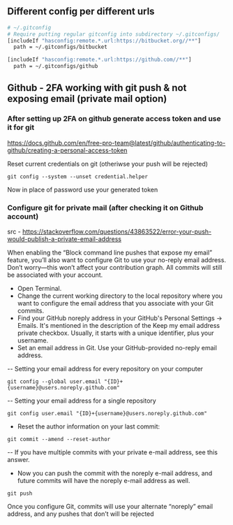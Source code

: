 
## Different config per different urls
```bash
# ~/.gitconfig 
# Require putting regular gitconfig into subdirectory ~/.gitconfigs/
[includeIf "hasconfig:remote.*.url:https://bitbucket.org//**"]
  path = ~/.gitconfigs/bitbucket

[includeIf "hasconfig:remote.*.url:https://github.com//**"]
  path = ~/.gitconfigs/github

```



## Github - 2FA working with git push & not exposing email (private mail option)

### After setting up 2FA on github generate access token and use it for git
https://docs.github.com/en/free-pro-team@latest/github/authenticating-to-github/creating-a-personal-access-token

Reset current credentials on git (otheriwse your push will be rejected)
```
git config --system --unset credential.helper
```
Now in place of password use your generated token

### Configure git for private mail (after checking it on Github account)
src - https://stackoverflow.com/questions/43863522/error-your-push-would-publish-a-private-email-address

When enabling the “Block command line pushes that expose my email” feature, you’ll also want to configure Git to use your no-reply email address. Don’t worry—this won’t affect your contribution graph. All commits will still be associated with your account.

- Open Terminal.
- Change the current working directory to the local repository where you want to configure the email address that you associate with your Git commits.
- Find your GitHub noreply address in your GitHub's Personal Settings → Emails. It's mentioned in the description of the Keep my email address private checkbox. Usually, it starts with a unique identifier, plus your username.
- Set an email address in Git. Use your GitHub-provided no-reply email address.

-- Setting your email address for every repository on your computer

```
git config --global user.email "{ID}+{username}@users.noreply.github.com"
```
-- Setting your email address for a single repository

```
git config user.email "{ID}+{username}@users.noreply.github.com"
```
- Reset the author information on your last commit:
```
git commit --amend --reset-author
```
-- If you have multiple commits with your private e-mail address, see this answer.

- Now you can push the commit with the noreply e-mail address, and future commits will have the noreply e-mail address as well.
```
git push
```

Once you configure Git, commits will use your alternate “noreply” email address, and any pushes that don’t will be rejected 
